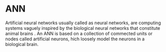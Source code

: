 # ANN
Artificial neural networks usually called as neural networks, are computing systems vaguely inspired by the biological neural networks that constitute animal brains .
An ANN is based on a collection of commected units or nodes called artificial neurons, hich loosely model the neurons in a biological brain.
